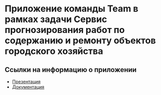 # Приложение команды Team в рамках задачи Сервис прогнозирования работ по содержанию и ремонту объектов городского хозяйства

## Ссылки на информацию о приложении

- [Презентация](https://docs.google.com/presentation/d/1rUrK29y0N2JW00jchal-9AL8Ugzgi6ce/edit#slide=id.g24b8938ba75_0_73)
- [Документация](https://docs.google.com/document/d/1Q5_j9p0USTPmeIf2JIoqQxdTch2TvCVS54WjHcjOW_g/edit?usp=sharing)


